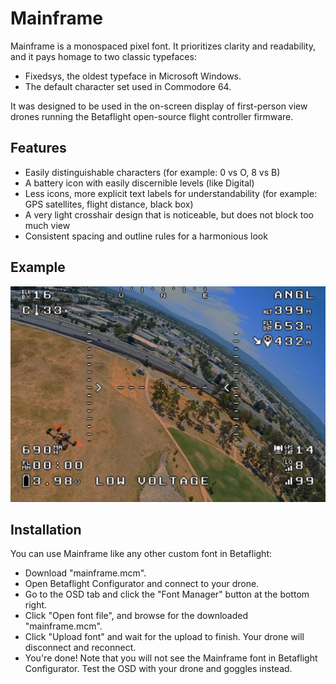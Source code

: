 # Mainframe
 
Mainframe is a monospaced pixel font.
It prioritizes clarity and readability, and it pays homage to two classic typefaces:
- Fixedsys, the oldest typeface in Microsoft Windows.
- The default character set used in Commodore 64.

It was designed to be used in the on-screen display of first-person view drones running the Betaflight open-source flight controller firmware.

## Features

- Easily distinguishable characters (for example: 0 vs O, 8 vs B)
- A battery icon with easily discernible levels (like Digital)
- Less icons, more explicit text labels for understandability (for example: GPS satellites, flight distance, black box)
- A very light crosshair design that is noticeable, but does not block too much view
- Consistent spacing and outline rules for a harmonious look

## Example

![A mockup of a Betaflight OSD with tons of elements, showcasing the Mainframe font](https://github.com/dukeflipchart/mainframe-font/blob/main/mainframe-kitchen-sink-preview.png?raw=true)

## Installation

You can use Mainframe like any other custom font in Betaflight:
- Download "mainframe.mcm".
- Open Betaflight Configurator and connect to your drone.
- Go to the OSD tab and click the "Font Manager" button at the bottom right.
- Click "Open font file", and browse for the downloaded "mainframe.mcm".
- Click "Upload font" and wait for the upload to finish. Your drone will disconnect and reconnect.
- You're done! Note that you will not see the Mainframe font in Betaflight Configurator. Test the OSD with your drone and goggles instead.
